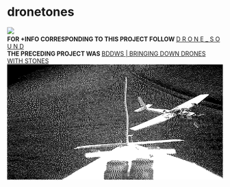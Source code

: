 dronetones
==========

<img src="https://raw.github.com/alejoduque/dronetones/master/imgs/V2_ascii.jpg" /> <br>
<B>FOR +INFO CORRESPONDING TO THIS PROJECT FOLLOW  </B>
<a href=https://github.com/alejoduque/dronetones/wiki/Drone-Sound> D R O N E _ S O U N D</a>
<BR>
<B>THE PRECEDING PROJECT WAS </B>
<a href=http://coop.re/?BDDWS>BDDWS | BRINGING DOWN DRONES WITH STONES</a>
<img src="https://raw.githubusercontent.com/alejoduque/dronetones/master/imgs/DroneTone_crossing_planes_1bit.jpg" /> <br>
